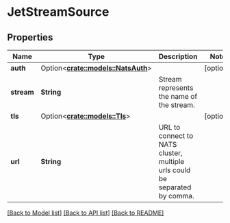 # JetStreamSource

## Properties

Name | Type | Description | Notes
------------ | ------------- | ------------- | -------------
**auth** | Option<[**crate::models::NatsAuth**](NatsAuth.md)> |  | [optional]
**stream** | **String** | Stream represents the name of the stream. | 
**tls** | Option<[**crate::models::Tls**](TLS.md)> |  | [optional]
**url** | **String** | URL to connect to NATS cluster, multiple urls could be separated by comma. | 

[[Back to Model list]](../README.md#documentation-for-models) [[Back to API list]](../README.md#documentation-for-api-endpoints) [[Back to README]](../README.md)


